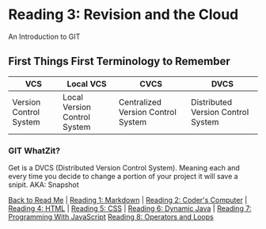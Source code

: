 # Reading 3: Revision and the Cloud

An Introduction to GIT

## First Things First Terminology to Remember

VCS | Local VCS | CVCS | DVCS |
--- | --------- | ---- | ---- |
Version Control System | Local Version Control System | Centralized Version Control System | Distributed Version Control System |

### GIT WhatZit?

Get is a DVCS (Distributed Version Control System). Meaning each and every time you decide to change a portion of your project it will save a snipit.
AKA: Snapshot

[Back to Read Me](README.md) |
[Reading 1: Markdown](markdown.md) |
[Reading 2: Coder's Computer](coderscomputer.md) |
[Reading 4: HTML](html.md) |
[Reading 5: CSS](css.md) |
[Reading 6: Dynamic Java](dynamicjavascript.md) |
[Reading 7: Programming With JavaScript](programmingjavascript.md)
[Reading 8: Operators and Loops](operatorsandloops.md)